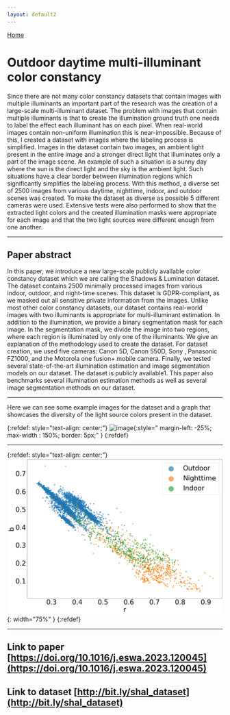 ```yaml
---
layout: default2
---
```

[Home](./)


# Outdoor daytime multi-illuminant color constancy


Since there are not many color constancy datasets that contain images with multiple illuminants an important part of the research was the creation of a large-scale multi-illuminant dataset.
The problem with images that contain multiple illuminants is that to create the illumination ground truth one needs to label the effect each illuminant has on each pixel. When real-world images contain non-uniform illumination this is near-impossible. Because of this, I created a dataset with images where the labeling process is simplified. Images in the dataset contain two images, an ambient light present in the entire image and a stronger direct light that illuminates only a part of the image scene. An example of such a situation is a sunny day where the sun is the direct light and the sky is the ambient light. Such situations have a clear border between illumination regions which significantly simplifies the labeling process. With this method, a diverse set of 2500 images from various daytime, nighttime, indoor, and outdoor scenes was created. To make the dataset as diverse as possible 5 different cameras were used. Extensive tests were also performed to show that the extracted light colors and the created illumination masks were appropriate for each image and that the two light sources were different enough from one another.

* * *


## Paper abstract
In this paper, we introduce a new large-scale publicly available color constancy dataset which we are calling the Shadows & Lumination dataset. The dataset contains 2500 minimally processed images from various indoor, outdoor, and night-time scenes. This dataset is GDPR-compliant, as we masked out all sensitive private information from the images. Unlike most other color constancy datasets, our dataset contains real-world images with two illuminants is appropriate for multi-illuminant estimation. In addition to the illumination, we provide a binary segmentation mask for each image. In the segmentation mask, we divide the image into two regions, where each region is illuminated by only one of the illuminants. We give an explanation of the methodology used to create the dataset. For dataset creation, we used five cameras: Canon 5D, Canon 550D, Sony , Panasonic FZ1000, and the Motorola one fusion+ mobile camera. Finally, we tested several state-of-the-art illumination estimation and image segmentation models on our dataset. The dataset is publicly available1. This paper also benchmarks several illumination estimation methods as well as several image segmentation methods on our dataset.


* * *



Here we can see some example images for the dataset and a graph that showcases the diversity of the light source colors present in the dataset.


{:refdef: style="text-align: center;"}
![image](./assets/imgs/shal_examples.png){:style=" margin-left: -25%; max-width : 150%; border: 5px;" }
{:refdef}

***

{:refdef: style="text-align: center;"}
![image](./assets/imgs/ills.png){: width="75%" }
{:refdef}



* * *


## Link to paper [https://doi.org/10.1016/j.eswa.2023.120045](https://doi.org/10.1016/j.eswa.2023.120045)
## Link to dataset [http://bit.ly/shal_dataset](http://bit.ly/shal_dataset)


